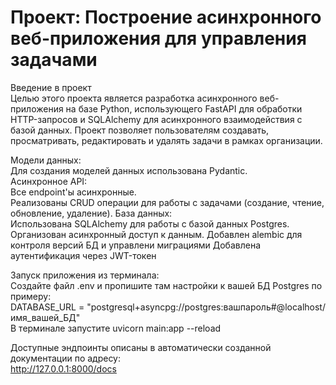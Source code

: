 Проект: Построение асинхронного веб-приложения для управления задачами   
=
Введение в проект     
Целью этого проекта является разработка асинхронного веб-приложения на базе Python, использующего FastAPI для обработки HTTP-запросов и SQLAlchemy для асинхронного взаимодействия с базой данных. Проект позволяет пользователям создавать, просматривать, редактировать и удалять задачи в рамках организации.   
    
    
Модели данных:    
Для создания моделей данных использована Pydantic.    
Асинхронное API:   
Все endpoint'ы асинхронные.    
Реализованы CRUD операции для работы с задачами (создание, чтение, обновление, удаление).
База данных:   
Использована SQLAlchemy для работы с базой данных Postgres.
Организован асинхронный доступ к данным.
Добавлен alembic для контроля версий БД и управлени миграциями
Добавлена аутентификация через JWT-токен

Запуск приложения из терминала:      
Создайте файл .env и пропишите там настройки к вашей БД Postgres по примеру:   
DATABASE_URL = "postgresql+asyncpg://postgres:вашпароль#@localhost/имя_вашей_БД"     
В терминале запустите uvicorn main:app --reload      
   
Доступные эндпоинты описаны в автоматически созданной документации по адресу:     
http://127.0.0.1:8000/docs  



